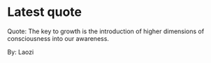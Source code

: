 # Latest quote 

Quote: The key to growth is the introduction of higher dimensions of consciousness into our awareness. 

By: Laozi